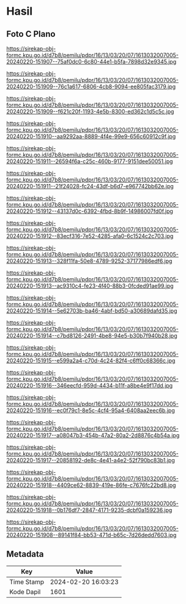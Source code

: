 # Hasil

## Foto C Plano

https://sirekap-obj-formc.kpu.go.id/d7b8/pemilu/pdpr/16/13/03/20/07/1613032007005-20240220-151907--75af0dc0-6c80-44e1-b5fa-7898d32e9345.jpg

https://sirekap-obj-formc.kpu.go.id/d7b8/pemilu/pdpr/16/13/03/20/07/1613032007005-20240220-151909--76c1a617-6806-4cb8-9094-ee805fac3179.jpg

https://sirekap-obj-formc.kpu.go.id/d7b8/pemilu/pdpr/16/13/03/20/07/1613032007005-20240220-151909--f621c20f-1193-4e5b-8300-ed362c1d5c5c.jpg

https://sirekap-obj-formc.kpu.go.id/d7b8/pemilu/pdpr/16/13/03/20/07/1613032007005-20240220-151910--aa9292aa-8889-4f4e-99e9-656c60912c9f.jpg

https://sirekap-obj-formc.kpu.go.id/d7b8/pemilu/pdpr/16/13/03/20/07/1613032007005-20240220-151911--26594f6a-c25c-460b-9177-9151dee50051.jpg

https://sirekap-obj-formc.kpu.go.id/d7b8/pemilu/pdpr/16/13/03/20/07/1613032007005-20240220-151911--21f24028-fc24-43df-b6d7-e967742bb62e.jpg

https://sirekap-obj-formc.kpu.go.id/d7b8/pemilu/pdpr/16/13/03/20/07/1613032007005-20240220-151912--43137d0c-6392-4fbd-8b9f-14986007fd0f.jpg

https://sirekap-obj-formc.kpu.go.id/d7b8/pemilu/pdpr/16/13/03/20/07/1613032007005-20240220-151912--83ecf316-7e52-4285-afa0-6c1524c2c703.jpg

https://sirekap-obj-formc.kpu.go.id/d7b8/pemilu/pdpr/16/13/03/20/07/1613032007005-20240220-151913--328f11fa-50e8-4789-9252-37177986edf6.jpg

https://sirekap-obj-formc.kpu.go.id/d7b8/pemilu/pdpr/16/13/03/20/07/1613032007005-20240220-151913--ac9310c4-fe23-4f40-88b3-0fcded91ae99.jpg

https://sirekap-obj-formc.kpu.go.id/d7b8/pemilu/pdpr/16/13/03/20/07/1613032007005-20240220-151914--5e62703b-ba46-4abf-bd50-a30689dafd35.jpg

https://sirekap-obj-formc.kpu.go.id/d7b8/pemilu/pdpr/16/13/03/20/07/1613032007005-20240220-151914--c7bd8126-2491-4be8-94e5-b30b7f940b28.jpg

https://sirekap-obj-formc.kpu.go.id/d7b8/pemilu/pdpr/16/13/03/20/07/1613032007005-20240220-151915--e599a2a4-c70d-4c24-82f4-c6ff0c68366c.jpg

https://sirekap-obj-formc.kpu.go.id/d7b8/pemilu/pdpr/16/13/03/20/07/1613032007005-20240220-151916--346eecfd-959d-4434-b11f-a8be4e9f17dd.jpg

https://sirekap-obj-formc.kpu.go.id/d7b8/pemilu/pdpr/16/13/03/20/07/1613032007005-20240220-151916--ec0f79c1-8e5c-4cf4-95a4-6408aa2eec6b.jpg

https://sirekap-obj-formc.kpu.go.id/d7b8/pemilu/pdpr/16/13/03/20/07/1613032007005-20240220-151917--a08047b3-454b-47a2-80a2-2d8876c4b54a.jpg

https://sirekap-obj-formc.kpu.go.id/d7b8/pemilu/pdpr/16/13/03/20/07/1613032007005-20240220-151917--20858192-de8c-4e41-a4e2-52f790bc83b1.jpg

https://sirekap-obj-formc.kpu.go.id/d7b8/pemilu/pdpr/16/13/03/20/07/1613032007005-20240220-151918--4409ce62-8839-419e-86fe-c7676fc22bd8.jpg

https://sirekap-obj-formc.kpu.go.id/d7b8/pemilu/pdpr/16/13/03/20/07/1613032007005-20240220-151918--0b176df7-2847-4171-9235-dcbf0a159236.jpg

https://sirekap-obj-formc.kpu.go.id/d7b8/pemilu/pdpr/16/13/03/20/07/1613032007005-20240220-151908--89141f84-bb53-471d-b65c-7d26dedd7603.jpg


## Metadata

| Key        | Value               |
| ---------- | ------------------- |
| Time Stamp | 2024-02-20 16:03:23 |
| Kode Dapil | 1601                |



